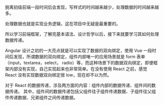 脱离初级前端一段时间后会发现，写样式的时间越来越少，处理数据的时间越来越多。   

处理数据也就是实现业务逻辑，这在项目中无疑是最重要的。   

所以学习前端框架，了解完基本语法、设计哲学以后，接下来就要学习其如何处理数据传递。   

Angular 设计之初的一大亮点就是可以实现了数据的双向绑定，使用 Vue 一段时间后发现，所谓数据的双向绑定，组件内部唯一的应用场景就是 form 表单（input，textarea，select， radio）等，而这种场景下的数据双向绑定，即便框架内部没有实现，自己实现起来也非常简单。在没有使用 React 之前，感觉 React 没有实现数据双向绑定很 low，现在却不以为然。   

对于 React 的数据传递，涉及两方面的内容：组件内部的数据传递、组件间的数据传递。 其中，组件间的数据传递包括父组件往子组件传递数据、子组件往父组件传递数据、兄弟组件之间传递数据。   